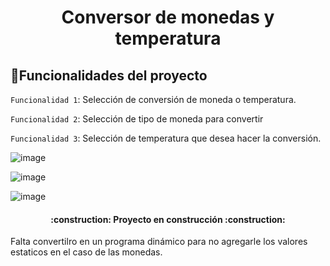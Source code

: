 
<h1 align="center"> Conversor de monedas y temperatura </h1>


## :hammer:Funcionalidades del proyecto

 `Funcionalidad 1`: Selección de conversión de moneda o temperatura.
 
 `Funcionalidad 2`: Selección de tipo de moneda para convertir 
 
 `Funcionalidad 3`: Selección de temperatura que desea hacer la conversión.
 

![image](https://github.com/DifKiG/Conversor_moneda/assets/106574144/e4aa42e1-1082-4fba-8e50-89ba8ef0e89c)

![image](https://github.com/DifKiG/Conversor_moneda/assets/106574144/98319280-630d-4c21-89db-209e552be7ae)

![image](https://github.com/DifKiG/Conversor_moneda/assets/106574144/c4757844-d33c-4570-b2a3-5218c7a9a44e)


<h4 align="center">
:construction: Proyecto en construcción :construction:
</h4>

Falta convertilro en un programa dinámico para no agregarle los valores estaticos en el caso de las monedas.
